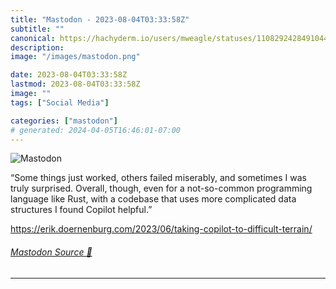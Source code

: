 ```yaml
---
title: "Mastodon - 2023-08-04T03:33:58Z"
subtitle: ""
canonical: https://hachyderm.io/users/mweagle/statuses/110829242849104448
description:
image: "/images/mastodon.png"

date: 2023-08-04T03:33:58Z
lastmod: 2023-08-04T03:33:58Z
image: ""
tags: ["Social Media"]

categories: ["mastodon"]
# generated: 2024-04-05T16:46:01-07:00
---
```

![Mastodon](/images/mastodon.png)

<p>“Some things just worked, others failed miserably, and sometimes I was truly surprised. Overall, though, even for a not-so-common programming language like Rust, with a codebase that uses more complicated data structures I found Copilot helpful.”</p><p><a href="https://erik.doernenburg.com/2023/06/taking-copilot-to-difficult-terrain/" target="_blank" rel="nofollow noopener noreferrer" translate="no"><span class="invisible">https://</span><span class="ellipsis">erik.doernenburg.com/2023/06/t</span><span class="invisible">aking-copilot-to-difficult-terrain/</span></a></p>


###### [Mastodon Source 🐘](https://hachyderm.io/@mweagle/110829242849104448)

___
